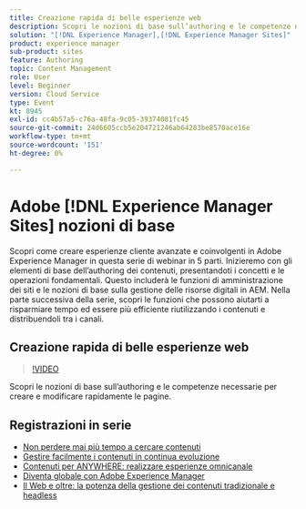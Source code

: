 ```yaml
---
title: Creazione rapida di belle esperienze web
description: Scopri le nozioni di base sull’authoring e le competenze necessarie per creare e modificare rapidamente le pagine
solution: "[!DNL Experience Manager],[!DNL Experience Manager Sites]"
product: experience manager
sub-product: sites
feature: Authoring
topic: Content Management
role: User
level: Beginner
version: Cloud Service
type: Event
kt: 8945
exl-id: cc4b57a5-c76a-48fa-9c05-39374081fc45
source-git-commit: 24d6605ccb5e204721246ab64283be8570ace16e
workflow-type: tm+mt
source-wordcount: '151'
ht-degree: 0%

---
```


# Adobe [!DNL Experience Manager Sites] nozioni di base

Scopri come creare esperienze cliente avanzate e coinvolgenti in Adobe Experience Manager in questa serie di webinar in 5 parti. Inizieremo con gli elementi di base dell’authoring dei contenuti, presentandoti i concetti e le operazioni fondamentali. Questo includerà le funzioni di amministrazione dei siti e le nozioni di base sulla gestione delle risorse digitali in AEM. Nella parte successiva della serie, scopri le funzioni che possono aiutarti a risparmiare tempo ed essere più efficiente riutilizzando i contenuti e distribuendoli tra i canali.

## Creazione rapida di belle esperienze web

>[!VIDEO](https://video.tv.adobe.com/v/337014/?quality=12&learn=on&hidetitle=true)

Scopri le nozioni di base sull’authoring e le competenze necessarie per creare e modificare rapidamente le pagine.

## Registrazioni in serie

* [Non perdere mai più tempo a cercare contenuti](media-library-administration.md)
* [Gestire facilmente i contenuti in continua evoluzione](collaboration-tools.md)
* [Contenuti per ANYWHERE: realizzare esperienze omnicanale](omnichannel-experiences.md)
* [Diventa globale con Adobe Experience Manager](multi-site-management-web-translation.md)
* [Il Web e oltre: la potenza della gestione dei contenuti tradizionale e headless](traditional-headless-content-management.md)
